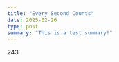 ```yaml
---
title: "Every Second Counts"
date: 2025-02-26
type: post
summary: "This is a test summary!"
---
```

243